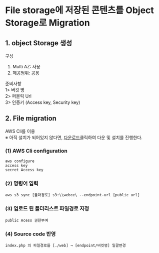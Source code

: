 # File storage에 저장된 콘텐츠를 Object Storage로 Migration
## 1. object Storage 생성
구성
1) Multi AZ: 사용
2) 제공범위: 공용

준비사항 </br>
1> 버킷 명 </br>
2> 퍼블릭 Url </br>
3> 인증키 (Access key, Security key) </br>

## 2. File migration
AWS Cli를 이용 </br>
※ 아직 설치가 되어있지 않다면, [다운로드](https://aws.amazon.com/ko/cli/)클릭하여 다운 및 설치를 진행한다.</br>

### (1) AWS Cli configuration
    aws configure
    access key 
    secret Access key
### (2) 명령어 입력
    aws s3 sync [폴더경로] s3:\\webce\ --endpoint-url [public url]
### (3) 업로드 된 폴더리스트 파일경로 지정
    public Acess 권한부여
### (4) Source code 반영
    index.php 의 파일경로를 [./web] → [endpoint/버킷명] 일괄변경
    
    
